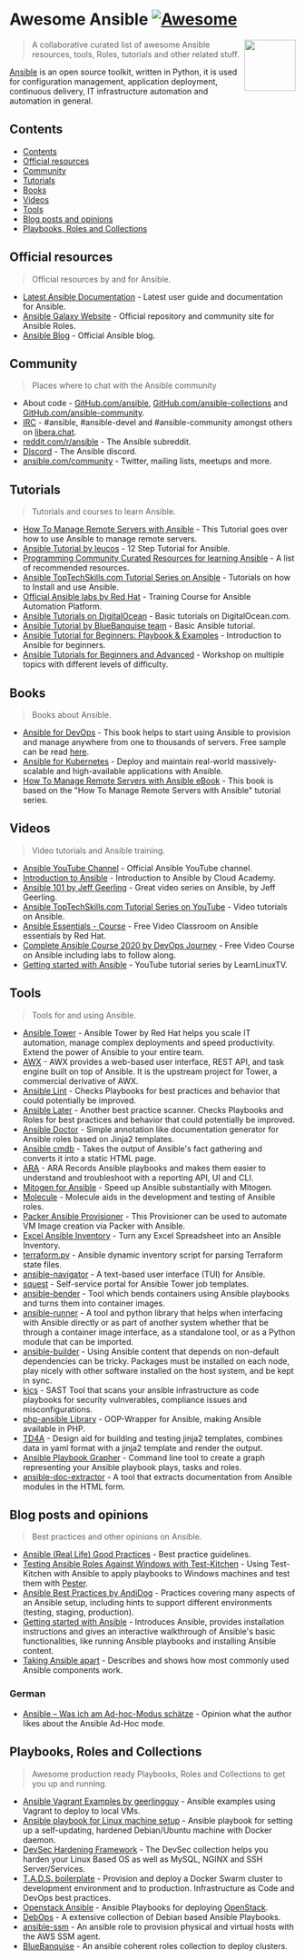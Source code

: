 # Awesome Ansible [![Awesome](https://awesome.re/badge.svg)](https://awesome.re)
<!--lint disable double-link-->
[<img src="ansible_logo.svg" align="right" width="90">](https://www.ansible.com/)

> A collaborative curated list of awesome Ansible resources, tools, Roles, tutorials and other related stuff.

[Ansible](https://www.ansible.com/) is an open source toolkit, written in Python, it is used for  configuration management, application deployment, continuous delivery, IT infrastructure automation and automation in general.
<!--lint enable double-link-->
## Contents

- [Contents](#contents)
- [Official resources](#official-resources)
- [Community](#community)
- [Tutorials](#tutorials)
- [Books](#books)
- [Videos](#videos)
- [Tools](#tools)
- [Blog posts and opinions](#blog-posts-and-opinions)
- [Playbooks, Roles and Collections](#playbooks-roles-and-collections)

## Official resources

> Official resources by and for Ansible.

- [Latest Ansible Documentation](https://docs.ansible.com/ansible/latest/user_guide/index.html) - Latest user guide and documentation for Ansible.
- [Ansible Galaxy Website](https://galaxy.ansible.com/) - Official repository and community site for Ansible Roles.
- [Ansible Blog](https://www.ansible.com/blog) - Official Ansible blog.

## Community

> Places where to chat with the Ansible community

- About code - [GitHub.com/ansible](https://github.com/ansible), [GitHub.com/ansible-collections](https://github.com/ansible-collections) and [GitHub.com/ansible-community](https://github.com/ansible-community).
- [IRC](https://docs.ansible.com/ansible/latest/community/communication.html#irc-channels) - #ansible, #ansible-devel and #ansible-community amongst others on [libera.chat](https://libera.chat/).
- [reddit.com/r/ansible](https://old.reddit.com/r/ansible/) - The Ansible subreddit.
- [Discord](https://old.reddit.com/r/ansible/comments/jv5shj/ansible_discord_server_come_get_ansible_help_in/) - The Ansible discord.
- [ansible.com/community](https://ansible.com/community) - Twitter, mailing lists, meetups and more.

## Tutorials

> Tutorials and courses to learn Ansible.

- [How To Manage Remote Servers with Ansible](https://www.digitalocean.com/community/tutorial_series/how-to-manage-remote-servers-with-ansible) - This Tutorial goes over how to use Ansible to manage remote servers.
- [Ansible Tutorial by leucos](https://github.com/leucos/ansible-tuto) - 12 Step Tutorial for Ansible.
- [Programming Community Curated Resources for learning Ansible](https://hackr.io/tutorials/learn-ansible) - A list of recommended resources.
- [Ansible TopTechSkills.com Tutorial Series on Ansible](https://www.toptechskills.com/ansible-tutorials-courses/) - Tutorials on how to Install and use Ansible.
- [Official Ansible labs by Red Hat](https://ansible.github.io/workshops/exercises/ansible_rhel/) - Training Course for Ansible Automation Platform.
- [Ansible Tutorials on DigitalOcean](https://www.digitalocean.com/community/tags/ansible?subtype=tutorial) - Basic tutorials on DigitalOcean.com.
- [Ansible Tutorial by BlueBanquise team](http://bluebanquise.com/documentation/releases/1.5.0/training_ansible.html) - Basic Ansible tutorial.
- [Ansible Tutorial for Beginners: Playbook & Examples](https://spacelift.io/blog/ansible-tutorial) - Introduction to Ansible for beginners.
- [Ansible Tutorials for Beginners and Advanced](https://ansible.puzzle.ch/) - Workshop on multiple topics with different levels of difficulty.

## Books

> Books about Ansible.

- [Ansible for DevOps](https://www.ansiblefordevops.com/) - This book helps to start using Ansible to provision and manage anywhere from one to thousands of servers. Free sample can be read [here](https://leanpub.com/ansible-for-devops/read_sample).
- [Ansible for Kubernetes](https://www.ansibleforkubernetes.com/) - Deploy and maintain real-world massively-scalable and high-available applications with Ansible.
- [How To Manage Remote Servers with Ansible eBook](https://www.digitalocean.com/community/books/how-to-manage-remote-servers-with-ansible-ebook) - This book is based on the "How To Manage Remote Servers with Ansible" tutorial series.

## Videos

> Video tutorials and Ansible training.

- [Ansible YouTube Channel](https://www.youtube.com/channel/UCPJo5UY1KsP7J1BuHmiWNzQ) - Official Ansible YouTube channel.
- [Introduction to Ansible](https://youtu.be/iVWmbStE1MM) - Introduction to Ansible by Cloud Academy.
- [Ansible 101 by Jeff Geerling](https://www.jeffgeerling.com/blog/2020/ansible-101-jeff-geerling-youtube-streaming-series) - Great video series on Ansible, by Jeff Geerling.
- [Ansible TopTechSkills.com Tutorial Series on YouTube](https://www.youtube.com/playlist?list=PLMyOob-UkeytIleCbMlFfCzaunOh27hm6) - Video tutorials on Ansible.
- [Ansible Essentials - Course](https://www.redhat.com/en/services/training/do007-ansible-essentials-simplicity-automation-technical-overview) - Free Video Classroom on Ansible essentials by Red Hat.
- [Complete Ansible Course 2020 by DevOps Journey](https://www.youtube.com/watch?v=KuiAiUyuDY4&list=PLnFWJCugpwfzTlIJ-JtuATD2MBBD7_m3u&index=1) - Free Video Course on Ansible including labs to follow along.
- [Getting started with Ansible](https://youtube.com/playlist?list=PLT98CRl2KxKEUHie1m24-wkyHpEsa4Y70) - YouTube tutorial series by LearnLinuxTV.

## Tools

> Tools for and using Ansible.

- [Ansible Tower](https://www.ansible.com/products/tower) - Ansible Tower by Red Hat helps you scale IT automation, manage complex deployments and speed productivity. Extend the power of Ansible to your entire team.
- [AWX](https://github.com/ansible/awx) - AWX provides a web-based user interface, REST API, and task engine built on top of Ansible. It is the upstream project for Tower, a commercial derivative of AWX.
- [Ansible Lint](https://github.com/ansible/ansible-lint) - Checks Playbooks for best practices and behavior that could potentially be improved.
- [Ansible Later](https://github.com/thegeeklab/ansible-later) - Another best practice scanner. Checks Playbooks and Roles for best practices and behavior that could potentially be improved.
- [Ansible Doctor](https://github.com/thegeeklab/ansible-doctor) - Simple annotation like documentation generator for Ansible roles based on Jinja2 templates.
- [Ansible cmdb](https://github.com/fboender/ansible-cmdb) - Takes the output of Ansible's fact gathering and converts it into a static HTML page.
- [ARA](https://github.com/ansible-community/ara) - ARA Records Ansible playbooks and makes them easier to understand and troubleshoot with a reporting API, UI and CLI.
- [Mitogen for Ansible](https://mitogen.networkgenomics.com/ansible_detailed.html) - Speed up Ansible substantially with Mitogen.
- [Molecule](https://molecule.readthedocs.io/en/latest/) - Molecule aids in the development and testing of Ansible roles.
- [Packer Ansible Provisioner](https://packer.io/docs/provisioners/ansible-local.html ) - This Provisioner can be used to automate VM Image creation via Packer with Ansible.
- [Excel Ansible Inventory](https://github.com/KeyboardInterrupt/ansible_xlsx_inventory) - Turn any Excel Spreadsheet into an Ansible Inventory.
- [terraform.py](https://github.com/mantl/terraform.py) - Ansible dynamic inventory script for parsing Terraform state files.
- [ansible-navigator](https://github.com/ansible/ansible-navigator) - A text-based user interface (TUI) for Ansible.
- [squest](https://hewlettpackard.github.io/squest/) - Self-service portal for Ansible Tower job templates.
- [ansible-bender](https://ansible-community.github.io/ansible-bender/build/html/index.html) - Tool which bends containers using Ansible playbooks and turns them into container images.
- [ansible-runner](https://github.com/ansible/ansible-runner) - A tool and python library that helps when interfacing with Ansible directly or as part of another system whether that be through a container image interface, as a standalone tool, or as a Python module that can be imported.
- [ansible-builder](https://ansible-builder.readthedocs.io/en/latest/) - Using Ansible content that depends on non-default dependencies can be tricky. Packages must be installed on each node, play nicely with other software installed on the host system, and be kept in sync.
- [kics](https://github.com/Checkmarx/kics) - SAST Tool that scans your ansible infrastructure as code playbooks for security vulnverables, compliance issues and misconfigurations.
- [php-ansible Library](https://github.com/maschmann/php-ansible) - OOP-Wrapper for Ansible, making Ansible available in PHP.
- [TD4A](https://github.com/cidrblock/td4a) - Design aid for building and testing jinja2 templates, combines data in yaml format with a jinja2 template and render the output.
- [Ansible Playbook Grapher](https://github.com/haidaraM/ansible-playbook-grapher) - Command line tool to create a graph representing your Ansible playbook plays, tasks and roles.
- [ansible-doc-extractor](https://github.com/xlab-steampunk/ansible-doc-extractor) - A tool that extracts documentation from Ansible modules in the HTML form.

## Blog posts and opinions

> Best practices and other opinions on Ansible.

- [Ansible (Real Life) Good Practices](https://reinteractive.com/posts/167-ansible-real-life-good-practices) - Best practice guidelines.
- [Testing Ansible Roles Against Windows with Test-Kitchen](https://hodgkins.io/testing-ansible-roles-windows-test-kitchen) - Using Test-Kitchen with Ansible to apply playbooks to Windows machines and test them with [Pester](https://github.com/pester/Pester/).
- [Ansible Best Practices by AndiDog](https://andidog.de/blog/2017-04-24-ansible-best-practices) - Practices covering many aspects of an Ansible setup, including hints to support different environments (testing, staging, production).
- [Getting started with Ansible](https://steampunk.si/blog/getting-started-with-ansible/) - Introduces Ansible, provides installation instructions and gives an interactive walkthrough of Ansible's basic functionalities, like running Ansible playbooks and installing Ansible content.
- [Taking Ansible apart](https://steampunk.si/blog/taking-ansible-apart/) - Describes and shows how most commonly used Ansible components work.

### German

- [Ansible – Was ich am Ad-hoc-Modus schätze](https://www.my-it-brain.de/wordpress/ansible-was-ich-am-ad-hoc-modus-schaetze/) - Opinion what the author likes about the Ansible Ad-Hoc mode.

## Playbooks, Roles and Collections

> Awesome production ready Playbooks, Roles and Collections to get you up and running.

- [Ansible Vagrant Examples by geerlingguy](https://github.com/geerlingguy/ansible-vagrant-examples) - Ansible examples using Vagrant to deploy to local VMs.
- [Ansible playbook for Linux machine setup](https://github.com/olivomarco/my-ansible-linux-setup) - Ansible playbook for setting up a self-updating, hardened Debian/Ubuntu machine with Docker daemon.
- [DevSec Hardening Framework](https://dev-sec.io/) - The DevSec collection helps you harden your Linux Based OS as well as MySQL, NGINX and SSH Server/Services.
- [T.A.D.S. boilerplate](https://github.com/Thomvaill/tads-boilerplate) - Provision and deploy a Docker Swarm cluster to development environment and to production. Infrastructure as Code and DevOps best practices.
- [Openstack Ansible](https://github.com/openstack/openstack-ansible) - Ansible Playbooks for deploying [OpenStack](https://www.openstack.org/).
- [DebOps](https://docs.debops.org/en/master/) - A extensive collection of Debian based Ansible Playbooks.
- [ansible-ssm](https://github.com/HQarroum/ansible-ssm) - An ansible role to provision physical and virtual hosts with the AWS SSM agent.
- [BlueBanquise](https://github.com/bluebanquise/bluebanquise) - An ansible coherent roles collection to deploy clusters.
